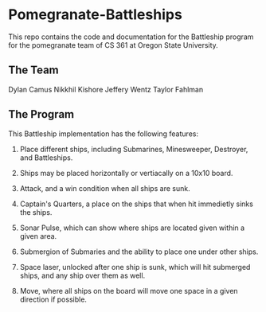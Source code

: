 Pomegranate-Battleships
=======================

This repo contains the code and documentation for the Battleship program for the pomegranate team of CS 361 at Oregon State University. 

The Team
--------
Dylan Camus
Nikkhil Kishore
Jeffery Wentz
Taylor Fahlman

The Program
-----------

This Battleship implementation has the following features:

  1. Place different ships, including Submarines, Minesweeper, Destroyer, and Battleships.
  
  2. Ships may be placed horizontally or vertiacally on a 10x10 board.
  
  3. Attack, and a win condition when all ships are sunk.
  
  4. Captain's Quarters, a place on the ships that when hit immedietly sinks the ships.
  
  5. Sonar Pulse, which can show where ships are located given within a given area.

  6. Submergion of Submaries and the ability to place one under other ships.
  
  7. Space laser, unlocked after one ship is sunk, which will hit submerged ships, and any ship over them as well.

  8. Move, where all ships on the board will move one space in a given direction if possible. 
  
  

